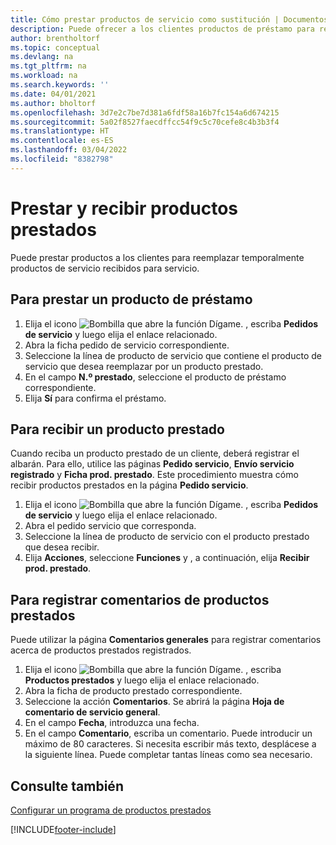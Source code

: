 ```yaml
---
title: Cómo prestar productos de servicio como sustitución | Documentos de Microsoft
description: Puede ofrecer a los clientes productos de préstamo para reemplazar temporalmente productos de servicio recibidos para servicio.
author: brentholtorf
ms.topic: conceptual
ms.devlang: na
ms.tgt_pltfrm: na
ms.workload: na
ms.search.keywords: ''
ms.date: 04/01/2021
ms.author: bholtorf
ms.openlocfilehash: 3d7e2c7be7d381a6fdf58a16b7fc154a6d674215
ms.sourcegitcommit: 5a02f8527faecdffcc54f9c5c70cefe8c4b3b3f4
ms.translationtype: HT
ms.contentlocale: es-ES
ms.lasthandoff: 03/04/2022
ms.locfileid: "8382798"
---
```

# <a name="lend-and-receive-loaners"></a>Prestar y recibir productos prestados
Puede prestar productos a los clientes para reemplazar temporalmente productos de servicio recibidos para servicio.  
  
## <a name="to-lend-a-loaner-item"></a>Para prestar un producto de préstamo    
1. Elija el icono ![Bombilla que abre la función Dígame.](media/ui-search/search_small.png "Dígame qué desea hacer") , escriba **Pedidos de servicio** y luego elija el enlace relacionado.  
2. Abra la ficha pedido de servicio correspondiente.  
3. Seleccione la línea de producto de servicio que contiene el producto de servicio que desea reemplazar por un producto prestado.  
4. En el campo **N.º prestado**, seleccione el producto de préstamo correspondiente.  
5. Elija **Sí** para confirma el préstamo.  

## <a name="to-receive-a-loaner"></a>Para recibir un producto prestado  
Cuando reciba un producto prestado de un cliente, deberá registrar el albarán. Para ello, utilice las páginas **Pedido servicio**, **Envío servicio registrado** y **Ficha prod. prestado**. Este procedimiento muestra cómo recibir productos prestados en la página **Pedido servicio**.  
  
1. Elija el icono ![Bombilla que abre la función Dígame.](media/ui-search/search_small.png "Dígame qué desea hacer") , escriba **Pedidos de servicio** y luego elija el enlace relacionado.  
2. Abra el pedido servicio que corresponda.  
3. Seleccione la línea de producto de servicio con el producto prestado que desea recibir.  
4. Elija **Acciones**, seleccione **Funciones** y , a continuación, elija **Recibir prod. prestado**.  

## <a name="to-register-loaner-comments"></a>Para registrar comentarios de productos prestados  
Puede utilizar la página **Comentarios generales** para registrar comentarios acerca de productos prestados registrados.  
  
1. Elija el icono ![Bombilla que abre la función Dígame.](media/ui-search/search_small.png "Dígame qué desea hacer") , escriba **Productos prestados** y luego elija el enlace relacionado.  
2. Abra la ficha de producto prestado correspondiente.  
3. Seleccione la acción **Comentarios**. Se abrirá la página **Hoja de comentario de servicio general**.  
4. En el campo **Fecha**, introduzca una fecha.  
5. En el campo **Comentario**, escriba un comentario. Puede introducir un máximo de 80 caracteres. Si necesita escribir más texto, desplácese a la siguiente línea. Puede completar tantas líneas como sea necesario.  
  
## <a name="see-also"></a>Consulte también  
[Configurar un programa de productos prestados](service-how-setup-loaner-program.md)   


[!INCLUDE[footer-include](includes/footer-banner.md)]